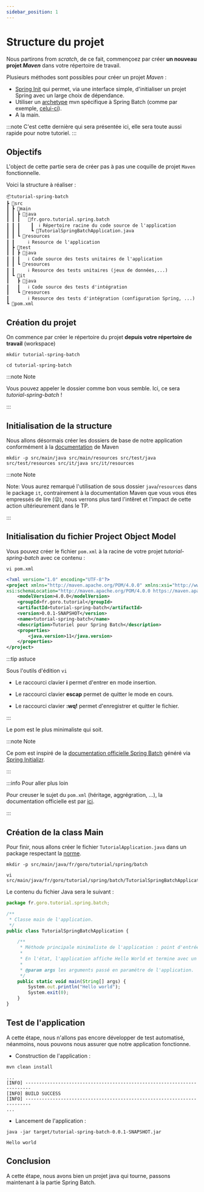 ```yaml
---
sidebar_position: 1
---
```


# Structure du projet

Nous partirons from _scratch_, de ce fait, commençoez par créer **un nouveau projet _Maven_** dans votre répertoire de travail.

Plusieurs méthodes sont possibles pour créer un projet _Maven_ :

- [Spring Init](https://start.spring.io/) qui permet, via une interface simple, d'initialiser un projet Spring avec un large choix de dépendance.
- Utiliser un [archetype](https://maven.apache.org/guides/introduction/introduction-to-archetypes.html) mvn spécifique à Spring Batch (comme par exemple, [celui-ci](https://mvnrepository.com/artifact/org.springframework.batch/spring-batch-archetypes)).
- A la main.

:::note
C'est cette dernière qui sera présentée ici, elle sera toute aussi rapide pour notre tutoriel.
:::

## Objectifs

L'object de cette partie sera de créer pas à pas une coquille de projet `Maven` fonctionnelle.

Voici la structure à réaliser :

```
📦tutorial-spring-batch
┣ 📂src
┃ ┣ 📂main
┃ ┃ ┣ 📂java
┃ ┃ ┃   🔸fr.goro.tutorial.spring.batch
┃ ┃ ┃    ┃  ℹ️ Répertoire racine du code source de l'application
┃ ┃ ┃    ┗ 📜TutorialSpringBatchApplication.java
┃ ┃ ┗ 📂resources
┃ ┃     ℹ️ Resource de l'application
┃ ┣ 📂test
┃ ┃ ┣ 📂java
┃ ┃ ┃   ℹ️ Code source des tests unitaires de l'application
┃ ┃ ┗ 📂resources
┃ ┃     ℹ️ Resource des tests unitaires (jeux de données,...)
┃ ┗ 📂it
┃   ┣ 📂java
┃   ┃   ℹ️ Code source des tests d'intégration
┃   ┗ 📂resources
┃       ℹ️ Resource des tests d'intégration (configuration Spring, ...)
┗ 📜pom.xml
```

## Création du projet

On commence par créer le répertoire du projet **depuis votre répertoire de travail** (workspace)

```shell
mkdir tutorial-spring-batch

cd tutorial-spring-batch
```

:::note Note

Vous pouvez appeler le dossier comme bon vous semble. Ici, ce sera *tutorial-spring-batch* !

:::

## Initialisation de la structure

Nous allons désormais créer les dossiers de base de notre application conformément à la [documentation](https://maven.apache.org/guides/introduction/introduction-to-the-standard-directory-layout.html) de Maven

```shell
mkdir -p src/main/java src/main/resources src/test/java src/test/resources src/it/java src/it/resources
```

:::note Note

Note: Vous aurez remarqué l'utilisation de sous dossier `java`/`resources` dans le package `it`, contrairement à la documentation Maven que vous vous étes empressés de lire (:stuck_out_tongue_winking_eye:), nous verrons plus tard l'intêret et l'impact de cette action ultérieurement dans le TP.

:::

## Initialisation du fichier Project Object Model

Vous pouvez créer le fichier `pom.xml` à la racine de votre projet *tutorial-spring-batch* avec ce contenu :

```shell
vi pom.xml
```

~~~xml
<?xml version="1.0" encoding="UTF-8"?>
<project xmlns="http://maven.apache.org/POM/4.0.0" xmlns:xsi="http://www.w3.org/2001/XMLSchema-instance"
xsi:schemaLocation="http://maven.apache.org/POM/4.0.0 https://maven.apache.org/xsd/maven-4.0.0.xsd">
    <modelVersion>4.0.0</modelVersion>
    <groupId>fr.goro.tutorial</groupId>
    <artifactId>tutorial-spring-batch</artifactId>
    <version>0.0.1-SNAPSHOT</version>
    <name>tutorial-spring-batch</name>
    <description>Tutoriel pour Spring Batch</description>
    <properties>
        <java.version>11</java.version>
    </properties>
</project>
~~~

:::tip astuce

Sous l'outils d'édition `vi` 

- Le raccourci clavier **i** permet d'entrer en mode insertion.

- Le raccourci clavier **escap** permet de quitter le mode en cours.

- Le raccourci clavier **:wq!** permet d'enregistrer et quitter le fichier.

:::

Le pom est le plus minimaliste qui soit.

:::note Note

Ce pom est inspiré de la [documentation officielle Spring Batch](https://spring.io/guides/gs/batch-processing/) généré via [Spring Initializr](https://start.spring.io/).

:::

:::info Pour aller plus loin

Pour creuser le sujet du `pom.xml` (héritage, aggrégration, ...), la documentation officielle est par [ici](https://maven.apache.org/guides/introduction/introduction-to-the-pom.html).

:::

## Création de la class Main

Pour finir, nous allons créer le fichier `TutorialApplication.java` dans un package respectant la [norme](https://docs.oracle.com/javase/specs/jls/se6/html/packages.html#7.7).

```shell
mkdir -p src/main/java/fr/goro/tutorial/spring/batch

vi src/main/java/fr/goro/tutorial/spring/batch/TutorialSpringBatchApplication.java
```

Le contenu du fichier Java sera le suivant :

```jsx title="fr/goro/tutorial/spring/batch/TutorialSpringBatchApplication.java"
package fr.goro.tutorial.spring.batch;

/**
 * Classe main de l'application.
 */
public class TutorialSpringBatchApplication {

    /**
     * Méthode principale minimaliste de l'application : point d'entrée.
     *
     * En l'état, l'application affiche Hello World et termine avec un code retour à zéro.
     *
     * @param args les arguments passé en paramétre de l'application.
     */
    public static void main(String[] args) {
        System.out.println("Hello world");
        System.exit(0);
    }
}
```

## Test de l'application

A cette étape, nous n'allons pas encore développer de test automatisé, néanmoins,
nous pouvons nous assurer que notre application fonctionne.

- Construction de l'application :
```shell
mvn clean install
```

```text {3} title="Résultat de la commande"
...
[INFO] ------------------------------------------------------------------------
[INFO] BUILD SUCCESS
[INFO] ------------------------------------------------------------------------
...
```

- Lancement de l'application :
```shell
java -jar target/tutorial-spring-batch-0.0.1-SNAPSHOT.jar
```

```text title="Résultat de la commande"
Hello world
```

## Conclusion

A cette étape, nous avons bien un projet java qui tourne, passons maintenant à la partie Spring Batch.
